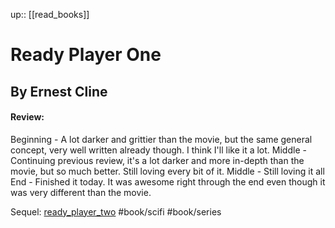 up:: [[read_books]]

# Ready Player One
## By Ernest Cline
#### Review:
Beginning - A lot darker and grittier than the movie, but the same general concept, very well written already though. I think I'll like it a lot.
Middle - Continuing previous review, it's a lot darker and more in-depth than the movie, but so much better. Still loving every bit of it.
Middle - Still loving it all
End - Finished it today. It was awesome right through the end even though it was very different than the movie.

Sequel: [ready_player_two](ready_player_two.md)
#book/scifi #book/series 